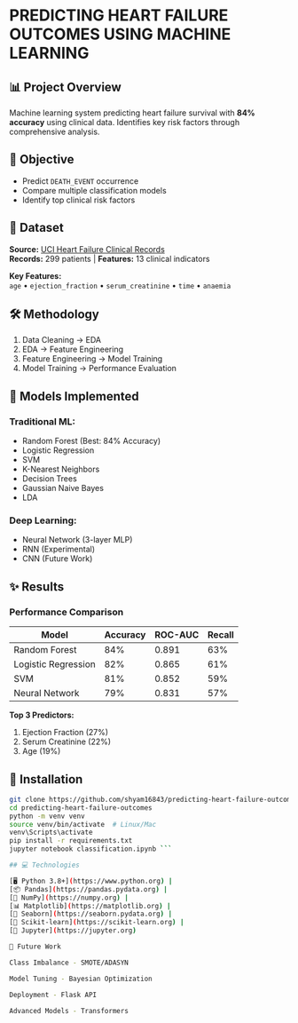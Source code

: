 
# PREDICTING HEART FAILURE OUTCOMES USING MACHINE LEARNING

## 📊 Project Overview
Machine learning system predicting heart failure survival with **84% accuracy** using clinical data. Identifies key risk factors through comprehensive analysis.

## 🎯 Objective
- Predict `DEATH_EVENT` occurrence
- Compare multiple classification models
- Identify top clinical risk factors

## 💾 Dataset
**Source:** [UCI Heart Failure Clinical Records](https://archive.ics.uci.edu/ml/datasets/Heart+failure+clinical+records)  
**Records:** 299 patients | **Features:** 13 clinical indicators  

**Key Features:**  
`age` • `ejection_fraction` • `serum_creatinine` • `time` • `anaemia`

## 🛠️ Methodology
1. Data Cleaning → EDA
2. EDA → Feature Engineering
3. Feature Engineering → Model Training
4. Model Training → Performance Evaluation

## 🤖 Models Implemented
### Traditional ML:
- Random Forest (Best: 84% Accuracy)
- Logistic Regression
- SVM
- K-Nearest Neighbors
- Decision Trees
- Gaussian Naive Bayes
- LDA

### Deep Learning:
- Neural Network (3-layer MLP)
- RNN (Experimental)
- CNN (Future Work)

## ✨ Results
### Performance Comparison
| Model              | Accuracy | ROC-AUC | Recall |
|--------------------|----------|---------|--------|
| Random Forest      | 84%      | 0.891   | 63%    |
| Logistic Regression| 82%      | 0.865   | 61%    |
| SVM                | 81%      | 0.852   | 59%    |
| Neural Network     | 79%      | 0.831   | 57%    |

**Top 3 Predictors:**  
1. Ejection Fraction (27%)  
2. Serum Creatinine (22%)  
3. Age (19%)

## 🚀 Installation
```bash
git clone https://github.com/shyam16843/predicting-heart-failure-outcomes.git
cd predicting-heart-failure-outcomes
python -m venv venv
source venv/bin/activate  # Linux/Mac
venv\Scripts\activate  
pip install -r requirements.txt
jupyter notebook classification.ipynb ```

## 💻 Technologies  

[🖥️ Python 3.8+](https://www.python.org) | 
[📦 Pandas](https://pandas.pydata.org) | 
[🧮 NumPy](https://numpy.org) |  
[📊 Matplotlib](https://matplotlib.org) | 
[🎨 Seaborn](https://seaborn.pydata.org) |  
[🔬 Scikit-learn](https://scikit-learn.org) | 
[📓 Jupyter](https://jupyter.org)

🔮 Future Work

Class Imbalance - SMOTE/ADASYN

Model Tuning - Bayesian Optimization

Deployment - Flask API

Advanced Models - Transformers